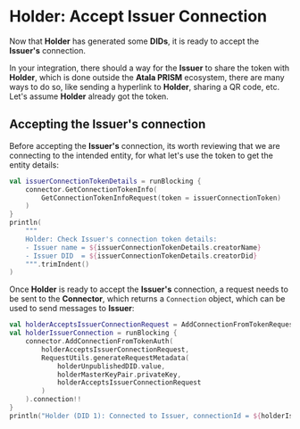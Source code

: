 # Holder: Accept Issuer Connection

Now that **Holder** has generated some **DIDs**, it is ready to accept the **Issuer's** connection.

In your integration, there should a way for the **Issuer** to share the token with **Holder**, which is done outside the **Atala PRISM** ecosystem, there are many ways to do so, like sending a hyperlink to **Holder**, sharing a QR code, etc. Let's assume **Holder** already got the token.

## Accepting the Issuer's connection

Before accepting the **Issuer's** connection, its worth reviewing that we are connecting to the intended entity, for what let's use the token to get the entity details:

```kotlin
val issuerConnectionTokenDetails = runBlocking {
    connector.GetConnectionTokenInfo(
        GetConnectionTokenInfoRequest(token = issuerConnectionToken)
    )
}
println(
    """
    Holder: Check Issuer's connection token details:
    - Issuer name = ${issuerConnectionTokenDetails.creatorName}
    - Issuer DID  = ${issuerConnectionTokenDetails.creatorDid}
    """.trimIndent()
)
```

Once **Holder** is ready to accept the **Issuer's** connection, a request needs to be sent to the **Connector**, which returns a `Connection` object, which can be used to send messages to **Issuer**:

```kotlin
val holderAcceptsIssuerConnectionRequest = AddConnectionFromTokenRequest(token = issuerConnectionToken)
val holderIssuerConnection = runBlocking {
    connector.AddConnectionFromTokenAuth(
        holderAcceptsIssuerConnectionRequest,
        RequestUtils.generateRequestMetadata(
            holderUnpublishedDID.value,
            holderMasterKeyPair.privateKey,
            holderAcceptsIssuerConnectionRequest
        )
    ).connection!!
}
println("Holder (DID 1): Connected to Issuer, connectionId = ${holderIssuerConnection.connectionId}")
```
